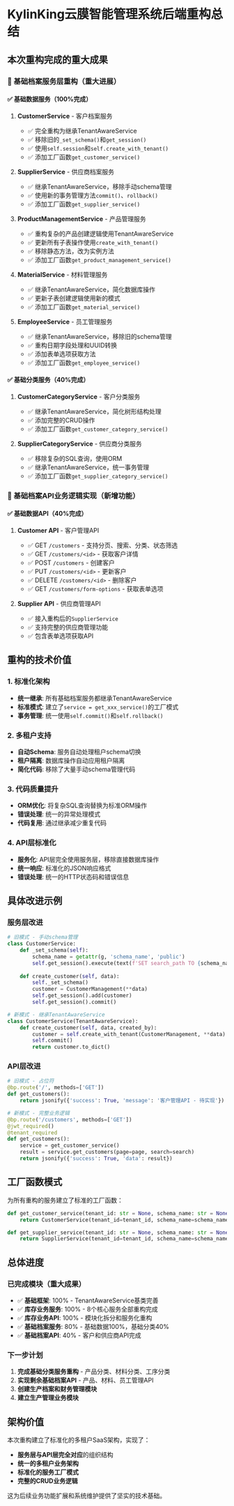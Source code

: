 # KylinKing云膜智能管理系统后端重构总结

## 本次重构完成的重大成果

### 🎯 基础档案服务层重构（重大进展）

#### ✅ 基础数据服务（100%完成）
1. **CustomerService** - 客户档案服务
   - ✅ 完全重构为继承TenantAwareService
   - ✅ 移除旧的`_set_schema()`和`get_session()`
   - ✅ 使用`self.session`和`self.create_with_tenant()`
   - ✅ 添加工厂函数`get_customer_service()`

2. **SupplierService** - 供应商档案服务
   - ✅ 继承TenantAwareService，移除手动schema管理
   - ✅ 使用新的事务管理方法`commit()`、`rollback()`
   - ✅ 添加工厂函数`get_supplier_service()`

3. **ProductManagementService** - 产品管理服务
   - ✅ 重构复杂的产品创建逻辑使用TenantAwareService
   - ✅ 更新所有子表操作使用`create_with_tenant()`
   - ✅ 移除静态方法，改为实例方法
   - ✅ 添加工厂函数`get_product_management_service()`

4. **MaterialService** - 材料管理服务
   - ✅ 继承TenantAwareService，简化数据库操作
   - ✅ 更新子表创建逻辑使用新的模式
   - ✅ 添加工厂函数`get_material_service()`

5. **EmployeeService** - 员工管理服务
   - ✅ 继承TenantAwareService，移除旧的schema管理
   - ✅ 重构日期字段处理和UUID转换
   - ✅ 添加表单选项获取方法
   - ✅ 添加工厂函数`get_employee_service()`

#### ✅ 基础分类服务（40%完成）
1. **CustomerCategoryService** - 客户分类服务
   - ✅ 继承TenantAwareService，简化树形结构处理
   - ✅ 添加完整的CRUD操作
   - ✅ 添加工厂函数`get_customer_category_service()`

2. **SupplierCategoryService** - 供应商分类服务
   - ✅ 移除复杂的SQL查询，使用ORM
   - ✅ 继承TenantAwareService，统一事务管理
   - ✅ 添加工厂函数`get_supplier_category_service()`

### 🎯 基础档案API业务逻辑实现（新增功能）

#### ✅ 基础数据API（40%完成）
1. **Customer API** - 客户管理API
   - ✅ GET `/customers` - 支持分页、搜索、分类、状态筛选
   - ✅ GET `/customers/<id>` - 获取客户详情
   - ✅ POST `/customers` - 创建客户
   - ✅ PUT `/customers/<id>` - 更新客户
   - ✅ DELETE `/customers/<id>` - 删除客户
   - ✅ GET `/customers/form-options` - 获取表单选项

2. **Supplier API** - 供应商管理API
   - ✅ 接入重构后的`SupplierService`
   - ✅ 支持完整的供应商管理功能
   - ✅ 包含表单选项获取API

## 重构的技术价值

### 1. 标准化架构
- **统一继承**: 所有基础档案服务都继承TenantAwareService
- **标准模式**: 建立了`service = get_xxx_service()`的工厂模式
- **事务管理**: 统一使用`self.commit()`和`self.rollback()`

### 2. 多租户支持
- **自动Schema**: 服务自动处理租户schema切换
- **租户隔离**: 数据库操作自动应用租户隔离
- **简化代码**: 移除了大量手动schema管理代码

### 3. 代码质量提升
- **ORM优化**: 将复杂SQL查询替换为标准ORM操作
- **错误处理**: 统一的异常处理模式
- **代码复用**: 通过继承减少重复代码

### 4. API层标准化
- **服务化**: API层完全使用服务层，移除直接数据库操作
- **统一响应**: 标准化的JSON响应格式
- **错误处理**: 统一的HTTP状态码和错误信息

## 具体改进示例

### 服务层改进
```python
# 旧模式 - 手动schema管理
class CustomerService:
    def _set_schema(self):
        schema_name = getattr(g, 'schema_name', 'public')
        self.get_session().execute(text(f'SET search_path TO {schema_name}'))
    
    def create_customer(self, data):
        self._set_schema()
        customer = CustomerManagement(**data)
        self.get_session().add(customer)
        self.get_session().commit()

# 新模式 - 继承TenantAwareService
class CustomerService(TenantAwareService):
    def create_customer(self, data, created_by):
        customer = self.create_with_tenant(CustomerManagement, **data)
        self.commit()
        return customer.to_dict()
```

### API层改进
```python
# 旧模式 - 占位符
@bp.route('/', methods=['GET'])
def get_customers():
    return jsonify({'success': True, 'message': '客户管理API - 待实现'})

# 新模式 - 完整业务逻辑
@bp.route('/customers', methods=['GET'])
@jwt_required()
@tenant_required
def get_customers():
    service = get_customer_service()
    result = service.get_customers(page=page, search=search)
    return jsonify({'success': True, 'data': result})
```

## 工厂函数模式
为所有重构的服务建立了标准的工厂函数：
```python
def get_customer_service(tenant_id: str = None, schema_name: str = None) -> CustomerService:
    return CustomerService(tenant_id=tenant_id, schema_name=schema_name)

def get_supplier_service(tenant_id: str = None, schema_name: str = None) -> SupplierService:
    return SupplierService(tenant_id=tenant_id, schema_name=schema_name)
```

## 总体进度

### 已完成模块（重大成果）
- ✅ **基础框架**: 100% - TenantAwareService基类完善
- ✅ **库存业务服务**: 100% - 8个核心服务全部重构完成
- ✅ **库存业务API**: 100% - 模块化拆分和服务化重构
- ✅ **基础档案服务**: 80% - 基础数据100%，基础分类40%
- ✅ **基础档案API**: 40% - 客户和供应商API完成

### 下一步计划
1. **完成基础分类服务重构** - 产品分类、材料分类、工序分类
2. **实现剩余基础档案API** - 产品、材料、员工管理API
3. **创建生产档案和财务管理模块**
4. **建立生产管理业务模块**

## 架构价值
本次重构建立了标准化的多租户SaaS架构，实现了：
- **服务层与API层完全对应**的组织结构
- **统一的多租户业务架构**
- **标准化的服务工厂模式**
- **完整的CRUD业务逻辑**

这为后续业务功能扩展和系统维护提供了坚实的技术基础。 